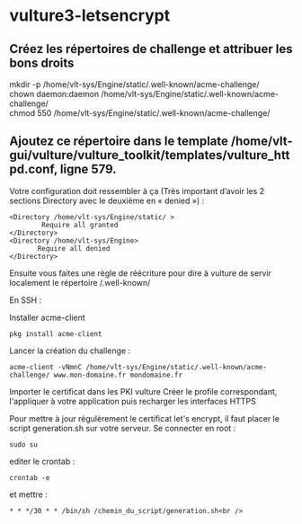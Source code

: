 # vulture3-letsencrypt


## Créez les répertoires de challenge et attribuer les bons droits
 
mkdir -p /home/vlt-sys/Engine/static/.well-known/acme-challenge/<br />
chown daemon:daemon /home/vlt-sys/Engine/static/.well-known/acme-challenge/<br />
chmod 550 /home/vlt-sys/Engine/static/.well-known/acme-challenge/<br />
 
## Ajoutez ce répertoire dans le template /home/vlt-gui/vulture/vulture_toolkit/templates/vulture_httpd.conf, ligne 579.
Votre configuration doit ressembler à ça (Très important d’avoir les 2 sections Directory avec le deuxième en « denied ») :
```
<Directory /home/vlt-sys/Engine/static/ >
        Require all granted
</Directory>
<Directory /home/vlt-sys/Engine>
       Require all denied
</Directory>
```

 
Ensuite vous faites une règle de réécriture pour dire à vulture de servir localement le répertoire /.well-known/

En SSH : 

Installer acme-client
```
pkg install acme-client
```

Lancer la création du challenge :

```
acme-client -vNmnC /home/vlt-sys/Engine/static/.well-known/acme-challenge/ www.mon-domaine.fr mondomaine.fr
```

Importer le certificat dans les PKI vulture
Créer le profile correspondant, l'appliquer à votre application puis recharger les interfaces HTTPS

Pour mettre à jour régulèrement le certificat let's encrypt, il faut placer le script generation.sh sur votre serveur.
Se connecter en root : 
```
sudo su
```
editer le crontab : 
```
crontab -e
```
et mettre :
```
* * */30 * * /bin/sh /chemin_du_script/generation.sh<br />
```

